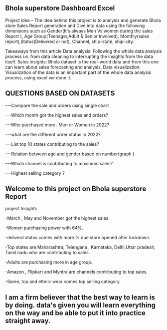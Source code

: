 ## Bhola superstore Dashboard Excel


Project idea – The idea behind this project is to analysis and generate Bhola store Sales Report generation and Dive into data using the following dimensions such as Gender(It's always Men Vs women during the sales Report ), Age Group(Teenager,Adult & Senior involved), Monthly(sales report),Status(Delivered or not), Channel, ship-state, ship-city.

Takeaways from this article
Data analysis: Following the whole data analysis process i.e. from data cleaning to interrupting the insights from the data itself.
Sales insights: Bhola dataset is the real-world data and from this one can learn about sales forecasting and analysis.
Data visualization: Visualization of the data is an important part of the whole data analysis process, using excel we done it. 

## QUESTIONS BASED ON DATASETS

---Compare the sale and orders using single chart

---Which month got the highest sales and orders?

---Who purchased more- Men or Women in 2022?

---what are the different order status in 2022?

---List top 10 states contributing to the sales?

---Relation between age and gender based on number(graph )

---Which channel is contributing to maximum sales?

---Highest selling category ? 


## Welcome to this project on Bhola superstore Report 
 project Insights 
 
-March , May and November got the highest sales.

-Women purchasing power with 64%.

-deliverd status comes with more % due store opened after lockdown.

-Top states are Maharashtra, Telengana , Karnataka, Delhi,Uttar pradesh, Tamil nadu who are contributing to sales.

-Adults are purchasing more in age group.

-Amazon , Flipkart and Myntra are channels contributing to top sales.

-Saree, top and ethnic wear comes top selling category.
 
 ## I am a firm believer that the best way to learn is by doing. data's given  you will learn everything on the way and be able to put it into practice straight away.

